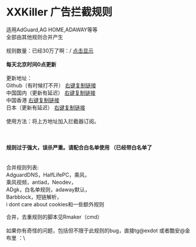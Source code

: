 # XXKiller 广告拦截规则
适用AdGuard,AG HOME,ADAWAY等等<br/>
全部由其他规则合并产生<br/><br/>
规则数量：已经30万了啊：/ <a href="https://raw.githubusercontent.com/DoingDog/XXKiller/main/ct.txt">点击显示</a> <br/>
<strong><br>每天北京时间0点更新</strong><br/><br/>
更新地址：<br/>
Github（有时候打不开） <a href=https://github.com/DoingDog/XXKiller/raw/main/w.txt>右键复制链接</a><br/>
中国国内（更新有延迟） <a href=https://cdn.jsdelivr.net/gh/DoingDog/XXKiller@main/w.txt>右键复制链接</a><br/>
中国香港 <a href=https://raw.fastgit.org/DoingDog/XXKiller/main/w.txt>右键复制链接</a><br/>
日本（更新有延迟） <a href=https://cdn.staticaly.com/gh/DoingDog/XXKiller/main/w.txt>右键复制链接</a><br/>
<br/>使用方法：将上方地址加入拦截器订阅。<br/>
<br/><br/><br/>
<strong>规则过于强大，误杀严重。请配合白名单使用 （已经带白名单了</strong><br/><br/>
<br/>
合并规则列表:<br>AdguardDNS，HalfLifePC，乘风，<br/>乘风视频，antiad，Neodev，<br/>ADgk，白名单规则，adaway默认，<br/>Barbblock，短链解析，<br>i dont care about cookies和一些额外规则<br/>

合并，去重规则的脚本见Rmaker（cmd）<br/><br/>
如果你有奇怪的问题，包括但不限于此规则的bug，直接tg@exdot 或者酷安@金布里  ：\
